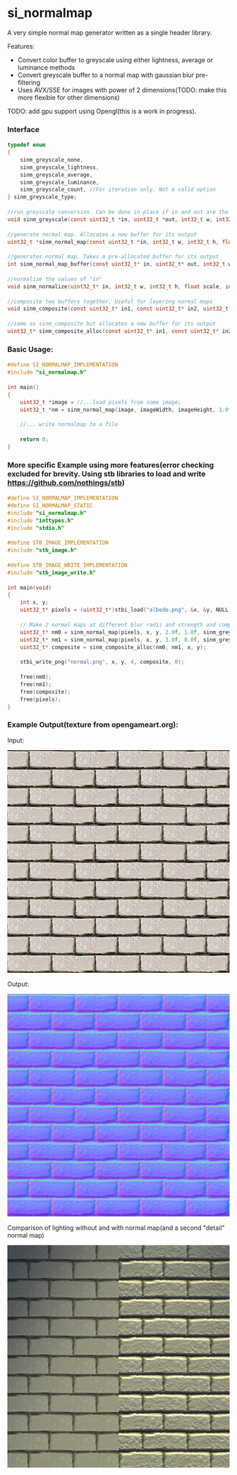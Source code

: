 # si_normalmap
A very simple normal map generator written as a single header library. 

Features:
 - Convert color buffer to greyscale using either lightness, average or luminance methods
 - Convert greyscale buffer to a normal map with gaussian blur pre-filtering
 - Uses AVX/SSE for images with power of 2 dimensions(TODO: make this more flexible for other dimensions)

TODO: add gpu support using Opengl(this is a work in progress).
 
### Interface
```C
typedef enum
{
    sinm_greyscale_none,
    sinm_greyscale_lightness,
    sinm_greyscale_average,
    sinm_greyscale_luminance,
    sinm_greyscale_count, //For iteration only. Not a valid option
} sinm_greyscale_type;

//run greyscale conversion. Can be done in-place if in and out are the same buffer
void sinm_greyscale(const uint32_t *in, uint32_t *out, int32_t w, int32_t h, sinm_greyscale_type type);

//generate normal map. Allocates a new buffer for its output
uint32_t *sinm_normal_map(const uint32_t *in, int32_t w, int32_t h, float scale, float blurRadius, sinm_greyscale_type greyscaleType, int flipY);

//generates normal map. Takes a pre-allocated buffer for its output
int sinm_normal_map_buffer(const uint32_t* in, uint32_t* out, int32_t w, int32_t h, float scale, float blurRadius, sinm_greyscale_type greyscaleType, int flipY)

//normalize the values of "in"
void sinm_normalize(uint32_t* in, int32_t w, int32_t h, float scale, int flipY)

//composite two buffers together. Useful for layering normal maps
void sinm_composite(const uint32_t* in1, const uint32_t* in2, uint32_t* out, int32_t w, int32_t h)

//same as sinm_composite but allocates a new buffer for its output
uint32_t* sinm_composite_alloc(const uint32_t* in1, const uint32_t* in2, int32_t w, int32_t h)
```

### Basic Usage:
```C
#define SI_NORMALMAP_IMPLEMENTATION
#include "si_normalmap.h"

int main()
{
    uint32_t *image = //...load pixels from some image;
    uint32_t *nm = sinm_normal_map(image, imageWidth, imageHeight, 1.0f, 2.0f, sinm_greyscale_average); 

    //... write normalmap to a file
    
    return 0;
}
```

### More specific Example using more features(error checking excluded for brevity. Using stb libraries to load and write https://github.com/nothings/stb)
```C
#define SI_NORMALMAP_IMPLEMENTATION
#define SI_NORMALMAP_STATIC
#include "si_normalmap.h"
#include "inttypes.h"
#include "stdio.h"

#define STB_IMAGE_IMPLEMENTATION
#include "stb_image.h"

#define STB_IMAGE_WRITE_IMPLEMENTATION
#include "stb_image_write.h"

int main(void)
{
    int x, y;
    uint32_t* pixels = (uint32_t*)stbi_load("albedo.png", &x, &y, NULL, 4);

    // Make 2 normal maps at different blur radii and strength and composite them together.
    uint32_t* nm0 = sinm_normal_map(pixels, x, y, 2.0f, 1.0f, sinm_greyscale_luminance, 0);
    uint32_t* nm1 = sinm_normal_map(pixels, x, y, 3.0f, 8.0f, sinm_greyscale_luminance, 0);
    uint32_t* composite = sinm_composite_alloc(nm0, nm1, x, y);

    stbi_write_png("normal.png", x, y, 4, composite, 0);

    free(nm0);
    free(nm1);
    free(composite);
    free(pixels);
}
```

### Example Output(texture from opengameart.org):

Input:

![input](https://github.com/Sir-Irk/si_normalmap/blob/master/Examples/albedo.png) 

Output:

![output](https://github.com/Sir-Irk/si_normalmap/blob/master/Examples/normal_composite_example.png)

Comparison of lighting without and with normal map(and a second "detail" normal map)

![lighting](https://github.com/Sir-Irk/si_normalmap/blob/master/Examples/lighting.png)


